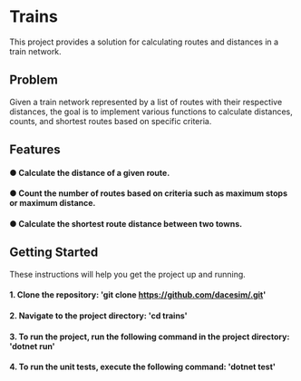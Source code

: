 # Trains

This project provides a solution for calculating routes and distances in a train network.

## Problem

Given a train network represented by a list of routes with their respective distances, the goal is to implement various functions to calculate distances, counts, and shortest routes based on specific criteria.

## Features
#### ● Calculate the distance of a given route.
#### ● Count the number of routes based on criteria such as maximum stops or maximum distance.
#### ● Calculate the shortest route distance between two towns.

## Getting Started
These instructions will help you get the project up and running.

#### 1. Clone the repository: 'git clone https://github.com/dacesim/.git'
#### 2. Navigate to the project directory: 'cd trains'
#### 3. To run the project, run the following command in the project directory: 'dotnet run'
#### 4. To run the unit tests, execute the following command: 'dotnet test'
